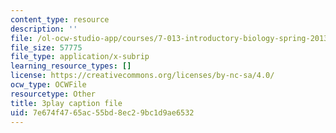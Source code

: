 ```yaml
---
content_type: resource
description: ''
file: /ol-ocw-studio-app/courses/7-013-introductory-biology-spring-2013/7e674f4765ac55bd8ec29bc1d9ae6532_THR1YOKVdtk.vtt
file_size: 57775
file_type: application/x-subrip
learning_resource_types: []
license: https://creativecommons.org/licenses/by-nc-sa/4.0/
ocw_type: OCWFile
resourcetype: Other
title: 3play caption file
uid: 7e674f47-65ac-55bd-8ec2-9bc1d9ae6532
---
```

